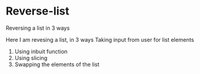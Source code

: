 # Reverse-list
Reversing a list in 3 ways

Here I am revesing a list, in 3 ways
Taking input from user for list elements
1. Using inbuit function 
2. Using slicing
3. Swapping the elements of the list
